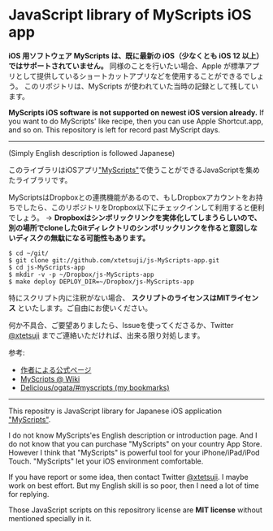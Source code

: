 JavaScript library of MyScripts iOS app
=======================================

**iOS 用ソフトウェア MyScripts は、既に最新の iOS（少なくとも iOS 12 以上）ではサポートされていません。**
同様のことを行いたい場合、Apple が標準アプリとして提供しているショートカットアプリなどを使用することができるでしょう。
このリポジトリは、MyScripts が使われていた当時の記録として残しています。

**MyScripts iOS software is not supported on newest iOS version already.**
If you want to do MyScripts' like recipe, then you can use Apple Shortcut.app, and so on.
This repository is left for record past MyScript days.

---

(Simply English description is followed Japanese)

このライブラリはiOSアプリ["MyScripts"](http://unitkay.com/myscripts/)で使うことができるJavaScriptを集めたライブラリです。

MyScriptsはDropboxとの連携機能があるので、もしDropboxアカウントをお持ちでしたら、このリポジトリをDropbox以下にチェックインして利用すると便利でしょう。 → **Dropboxはシンボリックリンクを実体化してしまうらしいので、別の場所でcloneしたGitディレクトリのシンボリックリンクを作ると意図しないディスクの無駄になる可能性もあります。**
    
    $ cd ~/git/
    $ git clone git://github.com/xtetsuji/js-MyScripts-app.git
    $ cd js-MyScripts-app
    $ mkdir -v -p ~/Dropbox/js-MyScripts-app
    $ make deploy DEPLOY_DIR=~/Dropbox/js-MyScripts-app

特にスクリプト内に注釈がない場合、 **スクリプトのライセンスはMITライセンス** といたします。ご自由にお使いください。

何か不具合、ご要望ありましたら、Issueを使ってくださるか、Twitter [@xtetsuji](https://twitter.com/xtetsuji) までご連絡いただければ、出来る限り対処します。

参考:

- [作者による公式ページ](http://unitkay.wordpress.com/myscripts/)
- [MyScripts @ Wiki](http://www51.atwiki.jp/myscripts/)
- [Delicious/ogata/#myscripts (my bookmarks)](http://delicious.com/ogata/myscripts)

----

This repositry is JavaScript library for Japanese iOS application ["MyScripts"](http://unitkay.wordpress.com/myscripts/).

I do not know MyScripts'es English description or introduction page. And I do not know that you can purchase "MyScripts" on your country App Store. However I think that "MyScripts" is powerful tool for your iPhone/iPad/iPod Touch. "MyScripts" let your iOS environment comfortable.

If you have report or some idea, then contact Twitter [@xtetsuji](https://twitter.com/xtetsuji). I maybe work on best effort. But my English skill is so poor, then I need a lot of time for replying.

Those JavaScript scripts on this repositrory license are **MIT license** without mentioned specially in it.
